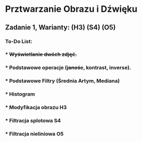 # Prztwarzanie Obrazu i Dźwięku
## Zadanie 1, Warianty: (H3) (S4) (O5)
### To-Do List:
### * ~~Wyświetlanie dwóch zdjęć.~~
### * Podstawowe operacje (~~janośc~~, kontrast, inverse).
### * Podstawowe Filtry (Średnia Artym, Mediana)
### * Histogram
### * Modyfikacja obrazu H3
### * Filtracja splotowa S4
### * Filtracja nieliniowa O5
